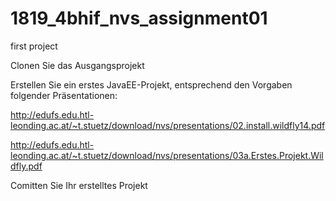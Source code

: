 # 1819_4bhif_nvs_assignment01
first project

Clonen Sie das Ausgangsprojekt

Erstellen Sie ein erstes JavaEE-Projekt, entsprechend den Vorgaben folgender Präsentationen:

<http://edufs.edu.htl-leonding.ac.at/~t.stuetz/download/nvs/presentations/02.install.wildfly14.pdf>

<http://edufs.edu.htl-leonding.ac.at/~t.stuetz/download/nvs/presentations/03a.Erstes.Projekt.Wildfly.pdf>

Comitten Sie Ihr erstelltes Projekt
